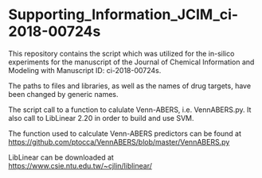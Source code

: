 # Supporting_Information_JCIM_ci-2018-00724s

This repository contains the script which was utilized for the in-silico experiments for the manuscript of the Journal of Chemical Information and Modeling with Manuscript ID: ci-2018-00724s.

The paths to files and libraries, as well as the names of drug targets, have been changed by generic names.

The script call to a function to calulate Venn-ABERS, i.e. VennABERS.py. It also call to LibLinear 2.20 in order to build and use SVM.

The function used to calculate Venn-ABERS predictors can be found at https://github.com/ptocca/VennABERS/blob/master/VennABERS.py

LibLinear can be downloaded at https://www.csie.ntu.edu.tw/~cjlin/liblinear/
